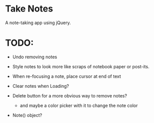 Take Notes
==========

A note-taking app using jQuery.

TODO:
=====

* Undo removing notes

* Style notes to look more like scraps of notebook paper or post-its.

* When re-focusing a note, place cursor at end of text

* Clear notes when Loading?

* Delete button for a more obvious way to remove notes?
    - and maybe a color picker with it to change the note color

* Note() object?
